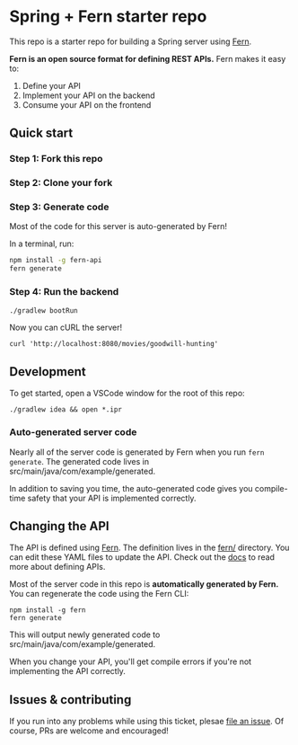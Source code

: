 # Spring + Fern starter repo

This repo is a starter repo for building a Spring server using [Fern](https://github.com/fern-api/fern).

**Fern is an open source format for defining REST APIs.** Fern makes it easy to:

1. Define your API
1. Implement your API on the backend
1. Consume your API on the frontend

## Quick start

### Step 1: Fork this repo

### Step 2: Clone your fork

### Step 3: Generate code

Most of the code for this server is auto-generated by Fern!

In a terminal, run:

```bash
npm install -g fern-api
fern generate
```

### Step 4: Run the backend

```bash
./gradlew bootRun
```

Now you can cURL the server!

```
curl 'http://localhost:8080/movies/goodwill-hunting'
```

## Development

To get started, open a VSCode window for the root of this repo:

```
./gradlew idea && open *.ipr
```

### Auto-generated server code

Nearly all of the server code is generated by Fern when you run `fern generate`.
The generated code lives in src/main/java/com/example/generated.

In addition to saving you time, the auto-generated code gives you compile-time safety
that your API is implemented correctly. 

## Changing the API

The API is defined using [Fern](https://www.buildwithfern.comhttps://www.buildwithfern.com/). The definition
lives in the [fern/](fern/api/definition) directory. You can edit these YAML files
to update the API. Check out the [docs](https://docs.buildwithfern.com/definition) to read more about defining APIs.

Most of the server code in this repo is **automatically generated
by Fern.** You can regenerate the code using the Fern CLI:

```
npm install -g fern
fern generate
```

This will output newly generated code to src/main/java/com/example/generated.

When you change your API, you'll get compile errors if you're not implementing
the API correctly.

## Issues & contributing

If you run into any problems while using this ticket, plesae [file an
issue](https://github.com/fern-api/spring-starter/issues). Of course, PRs are
welcome and encouraged!
